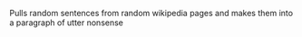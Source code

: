 Pulls random sentences from random wikipedia pages and makes them into a paragraph of utter nonsense 
